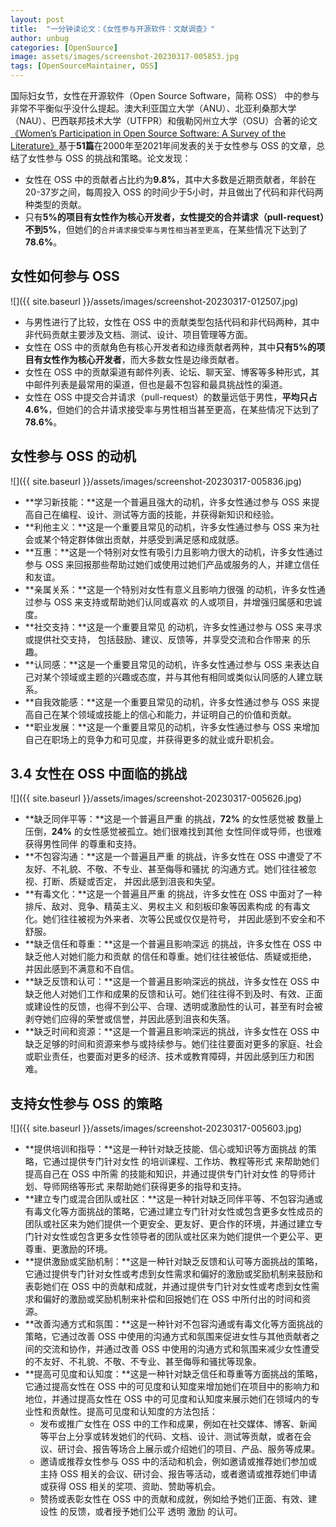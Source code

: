 ```yaml
---
layout: post
title:  "一分钟读论文：《女性参与开源软件：文献调查》"
author: unbug
categories: [OpenSource]
image: assets/images/screenshot-20230317-005853.jpg
tags: [OpenSourceMaintainer, OSS]
---
```

国际妇女节，女性在开源软件（Open Source Software，简称 OSS） 中的参与非常不平衡似乎没什么提起。澳大利亚国立大学（ANU）、北亚利桑那大学（NAU）、巴西联邦技术大学（UTFPR）和俄勒冈州立大学（OSU）合著的论文[《Women’s Participation in Open Source Software: A Survey of the Literature》][paper1-url]基于**51篇**在2000年至2021年间发表的关于女性参与 OSS 的文章，总结了女性参与 OSS 的挑战和策略。论文发现：

-   女性在 OSS 中的贡献者占比约为**9.8%**，其中大多数是近期贡献者，年龄在20-37岁之间，每周投入 OSS 的时间少于5小时，并且做出了代码和非代码两种类型的贡献。
-   只有**5%**的项目有女性作为核心开发者，女性提交的合并请求（pull-request）不到**5%**，但她们的`合并请求接受率与男性相当甚至更高`，在某些情况下达到了**78.6%**。


## 女性如何参与 OSS 
![]({{ site.baseurl }}/assets/images/screenshot-20230317-012507.jpg)
- 与男性进行了比较，女性在 OSS 中的贡献类型包括代码和非代码两种，其中非代码贡献主要涉及文档、测试、设计、项目管理等方面。
- 女性在 OSS 中的贡献角色有核心开发者和边缘贡献者两种，其中**只有5%的项目有女性作为核心开发者**，而大多数女性是边缘贡献者。
- 女性在 OSS 中的贡献渠道有邮件列表、论坛、聊天室、博客等多种形式，其中邮件列表是最常用的渠道，但也是最不包容和最具挑战性的渠道。
- 女性在 OSS 中提交合并请求（pull-request）的数量远低于男性，**平均只占4.6%**，但她们的合并请求接受率与男性相当甚至更高，在某些情况下达到了**78.6%**。
    
## 女性参与 OSS 的动机
![]({{ site.baseurl }}/assets/images/screenshot-20230317-005836.jpg)
- **学习新技能：**这是一个普遍且强大的动机，许多女性通过参与 OSS 来提高自己在编程、设计、测试等方面的技能，并获得新知识和经验。
- **利他主义：**这是一个重要且常见的动机，许多女性通过参与 OSS 来为社会或某个特定群体做出贡献，并感受到满足感和成就感。
- **互惠：**这是一个特别对女性有吸引力且影响力很大的动机，许多女性通过参与 OSS 来回报那些帮助过她们或使用过她们产品或服务的人，并建立信任和友谊。
- **亲属关系：**这是一个特别对女性有意义且影响力很强 的动机，许多女性通过参与 OSS 来支持或帮助她们认同或喜欢 的人或项目，并增强归属感和忠诚度。
- **社交支持：**这是一个重要且常见 的动机，许多女性通过参与 OSS 来寻求或提供社交支持， 包括鼓励、建议、反馈等，并享受交流和合作带来 的乐趣。
- **认同感：**这是一个重要且常见的动机，许多女性通过参与 OSS 来表达自己对某个领域或主题的兴趣或态度，并与其他有相同或类似认同感的人建立联系。  
- **自我效能感：**这是一个重要且常见的动机，许多女性通过参与 OSS 来提高自己在某个领域或技能上的信心和能力，并证明自己的价值和贡献。 
- **职业发展：**这是一个重要且常见的动机，许多女性通过参与 OSS 来增加自己在职场上的竞争力和可见度，并获得更多的就业或升职机会。
    
## 3.4 女性在 OSS 中面临的挑战
![]({{ site.baseurl }}/assets/images/screenshot-20230317-005626.jpg)
- **缺乏同伴平等：**这是一个普遍且严重 的挑战，**72%** 的女性感觉被 数量上压倒，**24%** 的女性感觉被孤立。她们很难找到其他 女性同伴或导师，也很难获得男性同伴 的尊重和支持。
- **不包容沟通：**这是一个普遍且严重 的挑战，许多女性在 OSS 中遭受了不友好、不礼貌、不敬、不专业、甚至侮辱和骚扰 的沟通方式。她们往往被忽视、打断、质疑或否定， 并因此感到沮丧和失望。
- **有毒文化：**这是一个普遍且严重 的挑战，许多女性在 OSS 中面对了一种排斥、敌对、竞争、精英主义、男权主义 和刻板印象等因素构成 的有毒文化。她们往往被视为外来者、次等公民或仅仅是符号， 并因此感到不安全和不舒服。
- **缺乏信任和尊重：**这是一个普遍且影响深远 的挑战，许多女性在 OSS 中缺乏他人对她们能力和贡献 的信任和尊重。她们往往被低估、质疑或拒绝， 并因此感到不满意和不自信。
- **缺乏反馈和认可：**这是一个普遍且影响深远的挑战，许多女性在 OSS 中缺乏他人对她们工作和成果的反馈和认可。她们往往得不到及时、有效、正面或建设性的反馈，也得不到公平、合理、透明或激励性的认可，甚至有时会被剥夺她们应得的荣誉或信誉，并因此感到沮丧和失落。
- **缺乏时间和资源：**这是一个普遍且影响深远的挑战，许多女性在 OSS 中缺乏足够的时间和资源来参与或持续参与。她们往往要面对更多的家庭、社会或职业责任，也要面对更多的经济、技术或教育障碍，并因此感到压力和困难。
    
## 支持女性参与 OSS 的策略
![]({{ site.baseurl }}/assets/images/screenshot-20230317-005603.jpg)
- **提供培训和指导：**这是一种针对缺乏技能、信心或知识等方面挑战 的策略，它通过提供专门针对女性 的培训课程、工作坊、教程等形式 来帮助她们提高自己在 OSS 中所需 的技能和知识，并通过提供专门针对女性 的导师计划、导师网络等形式 来帮助她们获得更多的指导和支持。
- **建立专门或混合团队或社区：**这是一种针对缺乏同伴平等、不包容沟通或有毒文化等方面挑战的策略，它通过建立专门针对女性或包含更多女性成员的团队或社区来为她们提供一个更安全、更友好、更合作的环境，并通过建立专门针对女性或包含更多女性领导者的团队或社区来为她们提供一个更公平、更尊重、更激励的环境。
- **提供激励或奖励机制：**这是一种针对缺乏反馈和认可等方面挑战的策略，它通过提供专门针对女性或考虑到女性需求和偏好的激励或奖励机制来鼓励和表彰她们在 OSS 中的贡献和成就，并通过提供专门针对女性或考虑到女性需求和偏好的激励或奖励机制来补偿和回报她们在 OSS 中所付出的时间和资源。
- **改善沟通方式和氛围：**这是一种针对不包容沟通或有毒文化等方面挑战的策略，它通过改善 OSS 中使用的沟通方式和氛围来促进女性与其他贡献者之间的交流和协作，并通过改善 OSS 中使用的沟通方式和氛围来减少女性遭受的不友好、不礼貌、不敬、不专业、甚至侮辱和骚扰等现象。
- **提高可见度和认知度：**这是一种针对缺乏信任和尊重等方面挑战的策略，它通过提高女性在 OSS 中的可见度和认知度来增加她们在项目中的影响力和地位，并通过提高女性在 OSS 中的可见度和认知度来展示她们在领域内的专业性和贡献性。提高可见度和认知度的方法包括：
    -   发布或推广女性在 OSS 中的工作和成果，例如在社交媒体、博客、新闻等平台上分享或转发她们的代码、文档、设计、测试等贡献，或者在会议、研讨会、报告等场合上展示或介绍她们的项目、产品、服务等成果。
    -   邀请或推荐女性参与 OSS 中的活动和机会，例如邀请或推荐她们参加或主持 OSS 相关的会议、研讨会、报告等活动，或者邀请或推荐她们申请或获得 OSS 相关的奖项、资助、赞助等机会。
    -   赞扬或表彰女性在 OSS 中的贡献和成就，例如给予她们正面、有效、建设性 的反馈，或者授予她们公平 透明 激励 的认可。

[paper1-url]: https://arxiv.org/pdf/2105.08777.pdf